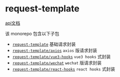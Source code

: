 # request-template

[api文档](https://mengxinssfd.github.io/request-template/modules/request_template.html)

该 monorepo 包含以下子包

- [`request-template`](packages/request-template) 基础请求封装
- [`request-template/axios`](packages/axios) `axios` 版请求封装
- [`request-template/vue3-hooks`](packages/vue3-hooks) `vue3 hooks` 式封装
- [`request-template/wechat`](packages/wechat) `wechat` 版请求封装
- [`request-template/react-hooks`](packages/react-hooks) `react hooks` 式封装
